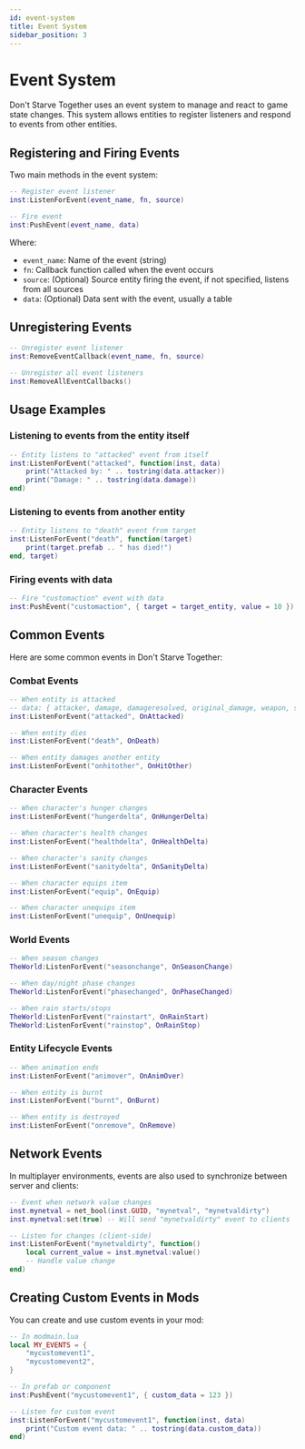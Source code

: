 ```yaml
---
id: event-system
title: Event System
sidebar_position: 3
---
```


# Event System

Don't Starve Together uses an event system to manage and react to game state changes. This system allows entities to register listeners and respond to events from other entities.

## Registering and Firing Events

Two main methods in the event system:

```lua
-- Register event listener
inst:ListenForEvent(event_name, fn, source)

-- Fire event
inst:PushEvent(event_name, data)
```

Where:
- `event_name`: Name of the event (string)
- `fn`: Callback function called when the event occurs
- `source`: (Optional) Source entity firing the event, if not specified, listens from all sources
- `data`: (Optional) Data sent with the event, usually a table

## Unregistering Events

```lua
-- Unregister event listener
inst:RemoveEventCallback(event_name, fn, source)

-- Unregister all event listeners
inst:RemoveAllEventCallbacks()
```

## Usage Examples

### Listening to events from the entity itself

```lua
-- Entity listens to "attacked" event from itself
inst:ListenForEvent("attacked", function(inst, data)
    print("Attacked by: " .. tostring(data.attacker))
    print("Damage: " .. tostring(data.damage))
end)
```

### Listening to events from another entity

```lua
-- Entity listens to "death" event from target
inst:ListenForEvent("death", function(target)
    print(target.prefab .. " has died!")
end, target)
```

### Firing events with data

```lua
-- Fire "customaction" event with data
inst:PushEvent("customaction", { target = target_entity, value = 10 })
```

## Common Events

Here are some common events in Don't Starve Together:

### Combat Events

```lua
-- When entity is attacked
-- data: { attacker, damage, damageresolved, original_damage, weapon, stimuli, spdamage, redirected, noimpactsound }
inst:ListenForEvent("attacked", OnAttacked)

-- When entity dies
inst:ListenForEvent("death", OnDeath)

-- When entity damages another entity
inst:ListenForEvent("onhitother", OnHitOther)
```

### Character Events

```lua
-- When character's hunger changes
inst:ListenForEvent("hungerdelta", OnHungerDelta)

-- When character's health changes
inst:ListenForEvent("healthdelta", OnHealthDelta)

-- When character's sanity changes
inst:ListenForEvent("sanitydelta", OnSanityDelta)

-- When character equips item
inst:ListenForEvent("equip", OnEquip)

-- When character unequips item
inst:ListenForEvent("unequip", OnUnequip)
```

### World Events

```lua
-- When season changes
TheWorld:ListenForEvent("seasonchange", OnSeasonChange)

-- When day/night phase changes
TheWorld:ListenForEvent("phasechanged", OnPhaseChanged)

-- When rain starts/stops
TheWorld:ListenForEvent("rainstart", OnRainStart)
TheWorld:ListenForEvent("rainstop", OnRainStop)
```

### Entity Lifecycle Events

```lua
-- When animation ends
inst:ListenForEvent("animover", OnAnimOver)

-- When entity is burnt
inst:ListenForEvent("burnt", OnBurnt)

-- When entity is destroyed
inst:ListenForEvent("onremove", OnRemove)
```

## Network Events

In multiplayer environments, events are also used to synchronize between server and clients:

```lua
-- Event when network value changes
inst.mynetval = net_bool(inst.GUID, "mynetval", "mynetvaldirty")
inst.mynetval:set(true) -- Will send "mynetvaldirty" event to clients

-- Listen for changes (client-side)
inst:ListenForEvent("mynetvaldirty", function()
    local current_value = inst.mynetval:value()
    -- Handle value change
end)
```

## Creating Custom Events in Mods

You can create and use custom events in your mod:

```lua
-- In modmain.lua
local MY_EVENTS = {
    "mycustomevent1",
    "mycustomevent2",
}

-- In prefab or component
inst:PushEvent("mycustomevent1", { custom_data = 123 })

-- Listen for custom event
inst:ListenForEvent("mycustomevent1", function(inst, data)
    print("Custom event data: " .. tostring(data.custom_data))
end)
``` 